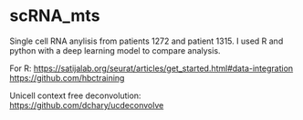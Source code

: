 # scRNA_mts

Single cell RNA anylisis from patients 1272 and patient 1315. I used R and python with a deep learning model to compare analysis. 

For R: https://satijalab.org/seurat/articles/get_started.html#data-integration
https://github.com/hbctraining

Unicell context free deconvolution: https://github.com/dchary/ucdeconvolve

